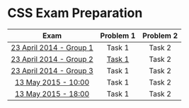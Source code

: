 # CSS Exam Preparation

| Exam | Problem 1 | Problem 2 |
| :-: | :-: | :-: |
| [23 April 2014 - Group 1](http://bgcoder.com/Contests/163/CSS-23-April-2014-Group-1) | Task 1 | Task 2 |
| [23 April 2014 - Group 2](http://bgcoder.com/Contests/163/CSS-23-April-2014-Group-2) | [Task 1](https://github.com/owolp/Telerik-Academy/tree/master/Modul-1/CSS/Exam-Preparation/2014-04-23_Group2-Task-1) | Task 2 |
| [23 April 2014 - Group 3](http://bgcoder.com/Contests/163/CSS-23-April-2014-Group-3) | Task 1 | Task 2 |
| [13 May 2015 - 10:00](http://bgcoder.com/Contests/234/CSS-13-May-2015-10-00) | Task 1 | Task 2 |
| [13 May 2015 - 18:00](http://bgcoder.com/Contests/236/CSS-13-May-2015-18-00) | Task 1 | Task 2 |